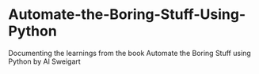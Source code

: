 # Automate-the-Boring-Stuff-Using-Python
Documenting the learnings from the book Automate the Boring Stuff using Python by Al Sweigart

